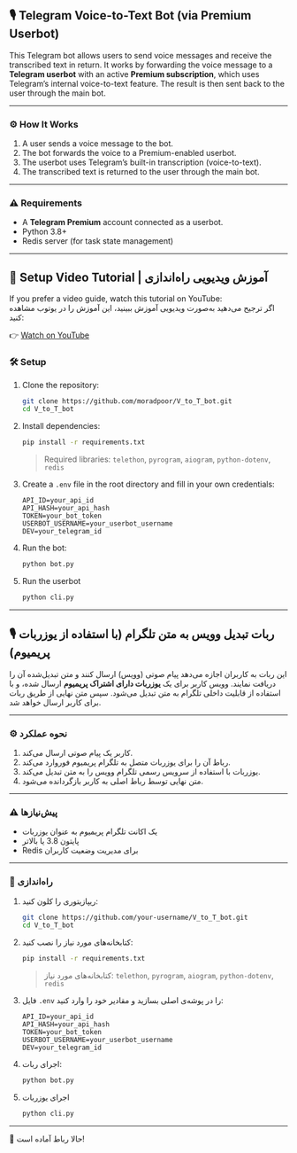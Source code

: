 ## 🎙️ Telegram Voice-to-Text Bot (via Premium Userbot)

This Telegram bot allows users to send voice messages and receive the transcribed text in return.
It works by forwarding the voice message to a **Telegram userbot** with an active **Premium subscription**, which uses Telegram’s internal voice-to-text feature. The result is then sent back to the user through the main bot.

---

### ⚙️ How It Works

1. A user sends a voice message to the bot.
2. The bot forwards the voice to a Premium-enabled userbot.
3. The userbot uses Telegram’s built-in transcription (voice-to-text).
4. The transcribed text is returned to the user through the main bot.

---

### ⚠️ Requirements

* A **Telegram Premium** account connected as a userbot.
* Python 3.8+
* Redis server (for task state management)

---

## 🎥 Setup Video Tutorial | آموزش ویدیویی راه‌اندازی

If you prefer a video guide, watch this tutorial on YouTube:  
اگر ترجیح می‌دهید به‌صورت ویدیویی آموزش ببینید، این آموزش را در یوتوب مشاهده کنید:

👉 [Watch on YouTube](https://youtu.be/pOJX022DEAk)


### 🛠️ Setup

1. Clone the repository:

   ```bash
   git clone https://github.com/moradpoor/V_to_T_bot.git
   cd V_to_T_bot
   ```

2. Install dependencies:

   ```bash
   pip install -r requirements.txt
   ```

   > Required libraries: `telethon`, `pyrogram`, `aiogram`, `python-dotenv`, `redis`

3. Create a `.env` file in the root directory and fill in your own credentials:

   ```env
   API_ID=your_api_id
   API_HASH=your_api_hash
   TOKEN=your_bot_token
   USERBOT_USERNAME=your_userbot_username
   DEV=your_telegram_id
   ```

4. Run the bot:

   ```bash
   python bot.py
   ```
5. Run the userbot

   ```bash
   python cli.py
   ```

---

## 🎙️ ربات تبدیل وویس به متن تلگرام (با استفاده از یوزربات پریمیوم)

این ربات به کاربران اجازه می‌دهد پیام صوتی (وویس) ارسال کنند و متن تبدیل‌شده آن را دریافت نمایند.
وویس کاربر برای یک **یوزربات دارای اشتراک پریمیوم** ارسال شده، و با استفاده از قابلیت داخلی تلگرام به متن تبدیل می‌شود. سپس متن نهایی از طریق ربات برای کاربر ارسال خواهد شد.

---

### ⚙️ نحوه عملکرد

1. کاربر یک پیام صوتی ارسال می‌کند.
2. رباط آن را برای یوزربات متصل به تلگرام پریمیوم فوروارد می‌کند.
3. یوزربات با استفاده از سرویس رسمی تلگرام وویس را به متن تبدیل می‌کند.
4. متن نهایی توسط رباط اصلی به کاربر بازگردانده می‌شود.

---

### ⚠️ پیش‌نیازها

* یک اکانت تلگرام پریمیوم به عنوان یوزربات
* پایتون 3.8 یا بالاتر
* Redis برای مدیریت وضعیت کاربران

---

### 📆 راه‌اندازی

1. ریپازیتوری را کلون کنید:

   ```bash
   git clone https://github.com/your-username/V_to_T_bot.git
   cd V_to_T_bot
   ```

2. کتابخانه‌های مورد نیاز را نصب کنید:

   ```bash
   pip install -r requirements.txt
   ```

   > کتابخانه‌های مورد نیاز: `telethon`, `pyrogram`, `aiogram`, `python-dotenv`, `redis`

3. فایل `.env` را در پوشه‌ی اصلی بسازید و مقادیر خود را وارد کنید:

   ```env
   API_ID=your_api_id
   API_HASH=your_api_hash
   TOKEN=your_bot_token
   USERBOT_USERNAME=your_userbot_username
   DEV=your_telegram_id
   ```

4. اجرای ربات:

   ```bash
   python bot.py
   ```

5. اجرای یوزربات
   ```bash
   python cli.py
   ```
---

🎉 حالا رباط آماده است!
